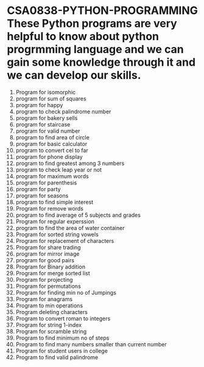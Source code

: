 # CSA0838-PYTHON-PROGRAMMING  These Python programs are very helpful to know about python progrmming language and we can gain some  knowledge through it and we can develop our skills.
1. Program for isomorphic
2. program for sum of squares 
3. program for happy
4. program to check palindrome number
5. program for bakery sells
6. program for staircase
7. program for valid number
8. program to find area of circle
9. program for basic calculator
10. program to convert cel to far
11. program for phone display
12. program to find greatest among 3 numbers
13. program to check leap year or not
14. program for maximum words
15. program for parenthesis
16. program for party
17. program for seasons
18. program to find simple interest
19. Program for remove words
20. program to find average of 5 subjects and grades
21. Program for regular experssion
22. program to find the area of water container
23. Program for sorted string vowels
24. Program for replacement of characters
25. Program for share trading
26. program for mirror image
27. program for good pairs
28. Program for Binary addition
29. Program for merge sorted list
30. Program for projecting
31. Program for permutations
32. Program for finding min  no of Jumpings
33. Program for anagrams
34. Program to min operations
35. Program deleting characters
36. Program to convert roman to integers
37. Program for string 1-index
38. Program for scramble string
39. Program to find minimum no of steps
40. Program to find many numbers smaller than current number
41. Program for student users in college
42. Program to find valid palindrome

